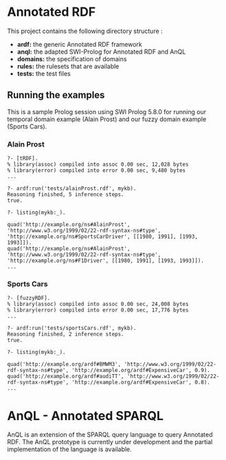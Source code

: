 # Annotated RDF

This project contains the following directory structure :
* **ardf:** the generic Annotated RDF framework
* **anql:** the adapted SWI-Prolog for Annotated RDF and AnQL
* **domains:** the specification of domains
* **rules:** the rulesets that are available
* **tests:** the test files


## Running the examples

This is a sample Prolog session using SWI Prolog 5.8.0 for running our temporal domain example (Alain Prost) and our fuzzy domain example (Sports Cars).

### Alain Prost 
```
?- [tRDF].
% library(assoc) compiled into assoc 0.00 sec, 12,028 bytes
% library(error) compiled into error 0.00 sec, 9,480 bytes
...

?- ardf:run('tests/alainProst.rdf', mykb).
Reasoning finished, 5 inference steps.
true.

?- listing(mykb:_).

quad('http://example.org/ns#AlainProst', 'http://www.w3.org/1999/02/22-rdf-syntax-ns#type', 'http://example.org/ns#SportsCarDriver', [[1980, 1991], [1993, 1993]]).
quad('http://example.org/ns#AlainProst', 'http://www.w3.org/1999/02/22-rdf-syntax-ns#type', 'http://example.org/ns#F1Driver', [[1980, 1991], [1993, 1993]]).
...
```
### Sports Cars
```
?- [fuzzyRDF].
% library(assoc) compiled into assoc 0.00 sec, 24,008 bytes
% library(error) compiled into error 0.00 sec, 17,776 bytes
...

?- ardf:run('tests/sportsCars.rdf', mykb).
Reasoning finished, 2 inference steps.
true.

?- listing(mykb:_).

quad('http://example.org/ardf#BMWM3', 'http://www.w3.org/1999/02/22-rdf-syntax-ns#type', 'http://example.org/ardf#ExpensiveCar', 0.9).
quad('http://example.org/ardf#audiTT', 'http://www.w3.org/1999/02/22-rdf-syntax-ns#type', 'http://example.org/ardf#ExpensiveCar', 0.8).
...
```

# AnQL - Annotated SPARQL
AnQL is an extension of the SPARQL query language to query Annotated RDF. The AnQL prototype is currently under development and the partial implementation of the language is available. 
